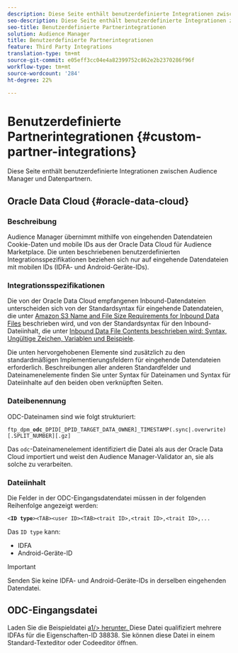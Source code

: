 ```yaml
---
description: Diese Seite enthält benutzerdefinierte Integrationen zwischen Audience Manager und Datenpartnern.
seo-description: Diese Seite enthält benutzerdefinierte Integrationen zwischen Audience Manager und Datenpartnern.
seo-title: Benutzerdefinierte Partnerintegrationen
solution: Audience Manager
title: Benutzerdefinierte Partnerintegrationen
feature: Third Party Integrations
translation-type: tm+mt
source-git-commit: e05eff3cc04e4a82399752c862e2b2370286f96f
workflow-type: tm+mt
source-wordcount: '284'
ht-degree: 22%

---
```



# Benutzerdefinierte Partnerintegrationen {#custom-partner-integrations}

Diese Seite enthält benutzerdefinierte Integrationen zwischen Audience Manager und Datenpartnern.

## Oracle Data Cloud {#oracle-data-cloud}

### Beschreibung

Audience Manager übernimmt mithilfe von eingehenden Datendateien Cookie-Daten und mobile IDs aus der Oracle Data Cloud für Audience Marketplace. Die unten beschriebenen benutzerdefinierten Integrationsspezifikationen beziehen sich nur auf eingehende Datendateien mit mobilen IDs (IDFA- und Android-Geräte-IDs).

### Integrationsspezifikationen

Die von der Oracle Data Cloud empfangenen Inbound-Datendateien unterscheiden sich von der Standardsyntax für eingehende Datendateien, die unter [Amazon S3 Name and File Size Requirements for Inbound Data Files](/help/using/integration/sending-audience-data/batch-data-transfer-explained/inbound-s3-filenames.md) beschrieben wird, und von der Standardsyntax für den Inbound-Dateiinhalt, die unter [Inbound Data File Contents beschrieben wird: Syntax, Ungültige Zeichen, Variablen und Beispiele](/help/using/integration/sending-audience-data/batch-data-transfer-explained/inbound-file-contents.md).

Die unten hervorgehobenen Elemente sind zusätzlich zu den standardmäßigen Implementierungsfeldern für eingehende Datendateien erforderlich. Beschreibungen aller anderen Standardfelder und Dateinamenelemente finden Sie unter Syntax für Dateinamen und Syntax für Dateiinhalte auf den beiden oben verknüpften Seiten.

### Dateibenennung

ODC-Dateinamen sind wie folgt strukturiert:

`ftp_dpm_`**`odc`**`_DPID[_DPID_TARGET_DATA_OWNER]_TIMESTAMP(.sync|.overwrite)[.SPLIT_NUMBER][.gz]`

Das `odc`-Dateinamenelement identifiziert die Datei als aus der Oracle Data Cloud importiert und weist den Audience Manager-Validator an, sie als solche zu verarbeiten.

### Dateiinhalt

Die Felder in der ODC-Eingangsdatendatei müssen in der folgenden Reihenfolge angezeigt werden:

`<`**`ID type`**`><TAB><user ID><TAB><trait ID>,<trait ID>,<trait ID>,...`

Das `ID type` kann:

* IDFA
* Android-Geräte-ID

>[!IMPORTANT]
>
>Senden Sie keine IDFA- und Android-Geräte-IDs in derselben eingehenden Datendatei.

## ODC-Eingangsdatei

Laden Sie die Beispieldatei [a1/> herunter. ](/help/using/integration/assets/ftp_dpm_odc_12345_1556223815.sync) Diese Datei qualifiziert mehrere IDFAs für die Eigenschaften-ID 38838. Sie können diese Datei in einem Standard-Texteditor oder Codeeditor öffnen.